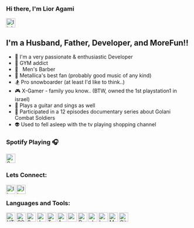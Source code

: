 ### Hi there, I'm Lior Agami

[<img width="25px" src="https://cdn.jsdelivr.net/npm/simple-icons@3.11.0/icons/linkedin.svg" alt="linkedin" width="350" />](http://linkedin.com/in/lior-agami/)

## I'm a Husband, Father, Developer, and MoreFun!!

- 🤖 I'm a very passionate & enthusiastic Developer
- 💪 GYM addict
- 💈 &nbsp;&nbsp;Men's Barber
- 🎸 Metallica's best fan (probably good music of any kind)
- 🏂 Pro snowboarder (at least I'd like to think..)
- 🎮 X-Gamer - family you know.. (BTW, owned the 1st playstation1 in israel)
- 🎼 Plays a guitar and sings as well
- 🎥 Participated in a 12 episodes documentary series about Golani Combat Soldiers
- 👽 Used to fell asleep with the tv playing shopping channel

### Spotify Playing 🎧

[<img width="25px" src="https://cdn.jsdelivr.net/npm/simple-icons@3.11.0/icons/spotify.svg" alt="Spotify Playing" width="350" />](https://open.spotify.com/track/6DCZcSspjsKoFjzjrWoCdn?si=RKVGIoGkRuyDtpTxKPfWjQ)

### Lets Connect:

[<img width="25px" align="left" alt="lior agami | LinkedIn" width="22px" src="https://cdn.jsdelivr.net/npm/simple-icons@v3/icons/linkedin.svg" />][linkedin]
[<img width="25px" align="left" alt="lior agami | Instagram" width="22px" src="https://cdn.jsdelivr.net/npm/simple-icons@v3/icons/instagram.svg" />][instagram]

<br />

### Languages and Tools:

<img width="25px" align="left" alt="HTML5" width="26px" src="https://cdn.jsdelivr.net/npm/simple-icons@3.11.0/icons/html5.svg" />
<img width="25px" align="left" alt="CSS3" width="26px" src="https://cdn.jsdelivr.net/npm/simple-icons@3.11.0/icons/css3.svg" />
<img width="25px" align="left" alt="Sass" width="26px" src="https://cdn.jsdelivr.net/npm/simple-icons@3.11.0/icons/sass.svg" />
<img width="25px" align="left" alt="JavaScript" width="26px" src="https://cdn.jsdelivr.net/npm/simple-icons@3.11.0/icons/javascript.svg" />
<img width="25px" align="left" alt="Typescript" width="26px" src="https://cdn.jsdelivr.net/npm/simple-icons@3.11.0/icons/typescript.svg" />
<img width="25px" align="left" alt="Angular" width="26px" src="https://cdn.jsdelivr.net/npm/simple-icons@3.11.0/icons/angular.svg" />
<img width="25px" align="left" alt="angularJS" width="26px" src="https://cdn.jsdelivr.net/npm/simple-icons@3.11.0/icons/angularjs.svg" />
<img width="25px" align="left" alt="React" width="26px" src="https://cdn.jsdelivr.net/npm/simple-icons@3.11.0/icons/react.svg" />
<img width="25px" align="left" alt="php" width="26px" src="https://cdn.jsdelivr.net/npm/simple-icons@3.11.0/icons/php.svg" />
<img width="25px" align="left" alt="Laravel" width="26px" src="https://cdn.jsdelivr.net/npm/simple-icons@3.11.0/icons/laravel.svg" />
<img width="25px" align="left" alt="MySQL" width="26px" src="https://cdn.jsdelivr.net/npm/simple-icons@3.11.0/icons/mysql.svg" />
<img width="25px" align="left" alt="Git" width="26px" src="https://cdn.jsdelivr.net/npm/simple-icons@3.11.0/icons/git.svg" />


<br />
<br />

[instagram]: https://www.instagram.com/lioragami_/
[linkedin]: http://linkedin.com/in/lior-agami/
